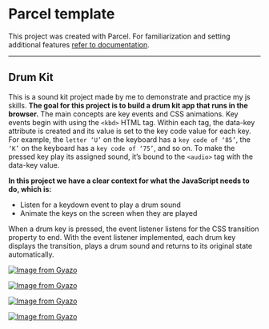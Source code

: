 # Parcel template

This project was created with Parcel. For familiarization and setting additional
features [refer to documentation](https://parceljs.org/).

---

## Drum Kit

This is a sound kit project made by me to demonstrate and practice my js skills.
**The goal for this project is to build a drum kit app that runs in the
browser.** The main concepts are key events and CSS animations. Key events begin
with using the `<kbd>` HTML tag. Within each tag, the data-key attribute is
created and its value is set to the key code value for each key. For example,
the `letter ‘U’` on the keyboard has a `key code of ‘85’`, the `‘K’` on the
keyboard has a `key code of ‘75’`, and so on. To make the pressed key play its
assigned sound, it’s bound to the `<audio>` tag with the data-key value.

**In this project we have a clear context for what the JavaScript needs to do,
which is:**

- Listen for a keydown event to play a drum sound
- Animate the keys on the screen when they are played

When a drum key is pressed, the event listener listens for the CSS transition
property to end. With the event listener implemented, each drum key displays the
transition, plays a drum sound and returns to its original state automatically.

[![Image from Gyazo](https://i.gyazo.com/d970ba3f1faf17a06eef72c12fdfb824.jpg)](https://gyazo.com/d970ba3f1faf17a06eef72c12fdfb824)

[![Image from Gyazo](https://i.gyazo.com/cd6da7591f3674421b56247d31c6ffd2.jpg)](https://gyazo.com/cd6da7591f3674421b56247d31c6ffd2)

[![Image from Gyazo](https://i.gyazo.com/c4a2bbcfddf0c52f94a26e8db48393a9.png)](https://gyazo.com/c4a2bbcfddf0c52f94a26e8db48393a9)

[![Image from Gyazo](https://i.gyazo.com/cc5bec34764422eb4c47bc10a7721228.gif)][def]

[def]: https://gyazo.com/cc5bec34764422eb4c47bc10a7721228
